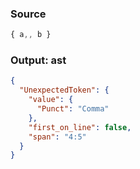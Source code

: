 ### Source
```js parse:expr
{ a,, b }
```

### Output: ast
```json
{
  "UnexpectedToken": {
    "value": {
      "Punct": "Comma"
    },
    "first_on_line": false,
    "span": "4:5"
  }
}
```
